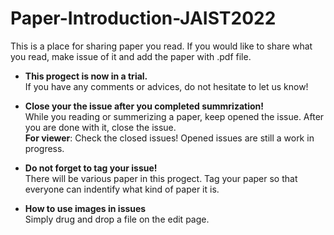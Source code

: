 # Paper-Introduction-JAIST2022

This is a place for sharing paper you read.
If you would like to share what you read, make issue of it and add the paper with .pdf file.

- **This progect is now in a trial.** \
If you have any comments or advices, do not hesitate to let us know!

- **Close your the issue after you completed summrization!** \
While you reading or summerizing a paper, keep opened the issue. After you are done with it, close the issue. \
**For viewer**: Check the closed issues! Opened issues are still a work in progress.

- **Do not forget to tag your issue!** \
There will be various paper in this progect. Tag your paper so that everyone can indentify what kind of paper it is.

- **How to use images in issues** \
Simply drug and drop a file on the edit page.
